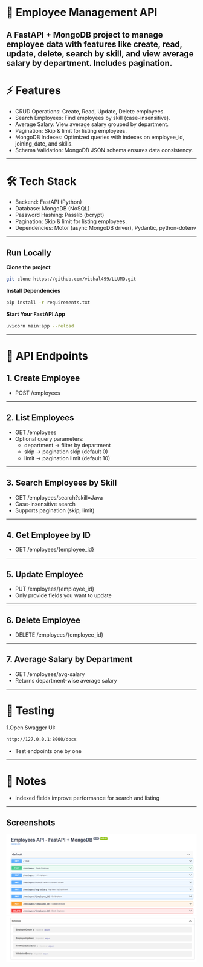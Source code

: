 # 🏢 Employee Management API

A FastAPI + MongoDB project to manage employee data with features like create, read, update, delete, search by skill, and view average salary by department. Includes pagination.
---
# ⚡ Features
- CRUD Operations: Create, Read, Update, Delete employees.
- Search Employees: Find employees by skill (case-insensitive).
- Average Salary: View average salary grouped by department.
- Pagination: Skip & limit for listing employees.
- MongoDB Indexes: Optimized queries with indexes on employee_id, joining_date, and skills.
- Schema Validation: MongoDB JSON schema ensures data consistency.

---
# 🛠 Tech Stack
- Backend: FastAPI (Python)
- Database: MongoDB (NoSQL)
- Password Hashing: Passlib (bcrypt)
- Pagination: Skip & limit for listing employees.
- Dependencies: Motor (async MongoDB driver), Pydantic, python-dotenv

---
## Run Locally

**Clone the project**
```bash
git clone https://github.com/vishal499/LLUMO.git
```

**Install Dependencies**
```bash
pip install -r requirements.txt
```
**Start Your FastAPI App**
```bash
uvicorn main:app --reload
```

---
# 📖 API Endpoints
## 1. Create Employee ##
   - POST /employees
     

---
## 2. List Employees ##
   - GET /employees
   - Optional query parameters:
      - department → filter by department
      - skip → pagination skip (default 0)
      - limit → pagination limit (default 10)

---
## 3. Search Employees by Skill ##
   - GET /employees/search?skill=Java
   - Case-insensitive search
   - Supports pagination (skip, limit)

---
## 4. Get Employee by ID ##
   - GET /employees/{employee_id}

---

## 5. Update Employee ##
   - PUT /employees/{employee_id}
   - Only provide fields you want to update

---
## 6. Delete Employee ##
   - DELETE /employees/{employee_id}
---
## 7. Average Salary by Department ##
   - GET /employees/avg-salary
   - Returns department-wise average salary
---

# 🧪 Testing
 1.Open Swagger UI:
```bash
http://127.0.0.1:8000/docs

```

- Test endpoints one by one 

---
# 🔐 Notes
- Indexed fields improve performance for search and listing
  
---  

## Screenshots

![image alt](https://github.com/vishal499/LLUMO/blob/58d73922259b949575903c18fa01d1410b76fdcc/Screenshot%202025-09-16%20115044.png)
![image alt](https://github.com/vishal499/LLUMO/blob/6d6a05516a3095354f0cf0237152319464118113/Screenshot%202025-09-16%20115051.png)


   
